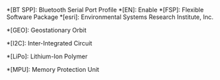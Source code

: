 <!-- Local - Specific to ONLY this Documentation -->
<!-- ------------------------------------------- -->

*[BT SPP]: Bluetooth Serial Port Profile
*[EN]: Enable
*[FSP]: Flexible Software Package
*[esri]: Environmental Systems Research Institute, Inc.

<!-- ------------------------------------------- -->
<!-- -------------- End of Local --------------- -->




<!-- ------------ Standard Entries ------------- -->
<!-- ------------------------------------------- -->


*[GEO]: Geostationary Orbit
<!-- *[GEO]: Geosynchronous Equatorial Orbit -->
*[I2C]: Inter-Integrated Circuit
<!-- *[I<sup>2</sup>C]: Inter-Integrated Circuit -->
*[LiPo]: Lithium-Ion Polymer
<!-- *[LiPo]: Lithium-Polymer -->
<!-- *[MPU]: Microprocessing Unit -->
*[MPU]: Memory Protection Unit


<!-- ------------------------------------------- -->
<!-- --------- End of Standard Entries --------- -->




<!-- ------------------ Units ------------------ -->
<!-- ------------------------------------------- -->


<!-- *[Hz]: Hertz -->
<!-- *[MHz]: Megahertz -->
<!-- *[GHz]: Gigahertz -->


<!-- *[mm]: millimeters -->
<!-- *[km]: kilometers -->
<!-- *[in]: inches -->
<!-- *[ft]: feet -->
<!-- *[yrd]: yards -->
<!-- *[mi]: miles -->


<!-- *[Pa]: Pascals -->

<!-- *[°C]: Degrees Celsius -->
<!-- *[°F]: Degrees Fahrenheit -->


<!-- *[pA]: Picoamp -->
<!-- *[nA]: Nanoamp -->
<!-- *[µA]: Microamp -->
<!-- *[mA]: Milliamp -->

<!-- *[µV]: Microvolt -->
<!-- *[mV]: Millivolt -->


<!-- --------------- End of Units -------------- -->
<!-- ------------------------------------------- -->